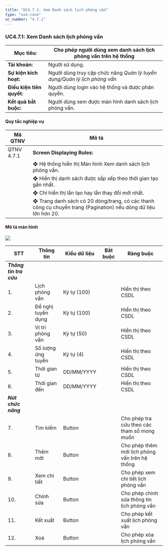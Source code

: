 ```yaml
---
title: "UC4.7.1: Xem Danh sách lịch phỏng vấn"
type: "use-case"
uc_number: "4.7.1"
---
```


### UC4.7.1: Xem Danh sách lịch phỏng vấn

| **Mục tiêu:** | Cho phép người dùng xem danh sách lịch phỏng vấn trên hệ thống |
| --- | --- |
| **Tài khoản:** | Người sử dụng. |
| **Sự kiện kích hoạt:** | Người dùng truy cập chức năng *Quản lý tuyển dụng/Quản lý lịch phỏng vấn* |
| **Điều kiện tiên quyết:** | Người dùng login vào hệ thống và được phân quyền. |
| **Kết quả bắt buộc:** | Người dùng xem được màn hình danh sách lịch phỏng vấn. |

####  Quy tắc nghiệp vụ

| **Mã QTNV** | **Mô tả** |
| --- | --- |
| QTNV 4.7.1 | **Screen Displaying Rules:** |
|  | ❖ Hệ thống hiển thị Màn hình Xem danh sách lịch phỏng vấn. |
|  | ❖ Hiển thị danh sách được sắp xếp theo thời gian tạo gần nhất. |
|  | ❖ Chỉ hiển thị lần tạo hay lần thay đổi mới nhất. |
|  | ❖ Trang danh sách có 20 dòng/trang, có các thanh công cụ chuyển trang (Pagination) nếu dòng dữ liệu lớn hơn 20. |

#### Mô tả màn hình

![](media/image59.png)

| **STT** | **Thông tin** | **Kiểu dữ liệu** | **Bắt buộc** | **Ràng buộc** |
| --- | --- | --- | --- | --- |
| ***Thông tin tra cứu*** |  |  |  |  |
| 1\. | Lịch phỏng vấn | Ký tự (100) |  | Hiển thị theo CSDL |
| 2\. | Đề nghị tuyển dụng | Ký tự (100) |  | Hiển thị theo CSDL |
| 3\. | Vị trí phỏng vấn | Ký tự (50) |  | Hiển thị theo CSDL |
| 4\. | Số lượng ứng tuyển | Ký tự (4) |  | Hiển thị theo CSDL |
| 5\. | Thời gian từ | DD/MM/YYYY |  | Hiển thị theo CSDL |
| 6\. | Thời gian đến | DD/MM/YYYY |  | Hiển thị theo CSDL |
| ***Nút chức năng*** |  |  |  |  |
| 7\. | Tìm kiếm | Button |  | Cho phép tra cứu theo các tham số mong muốn |
| 8\. | Thêm mới | Button |  | Cho phép thêm mới lịch phỏng vấn trên hệ thống |
| 9\. | Xem chi tiết | Button |  | Cho phép xem chi tiết lịch phỏng vấn |
| 10\. | Chỉnh sửa | Button |  | Cho phép chỉnh sửa thông tin lịch phỏng vấn |
| 11\. | Kết xuất | Button |  | Cho phép kết xuất lịch phỏng vấn |
| 12\. | Xoá | Button |  | Cho phép xóa lịch phỏng vấn |
